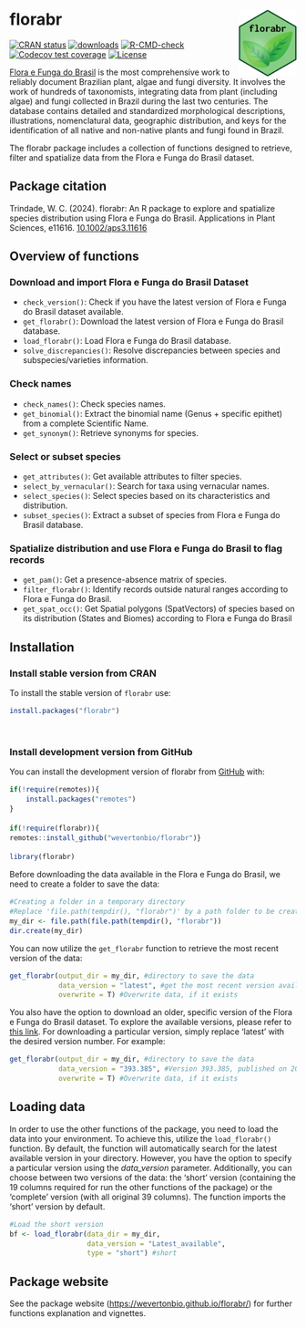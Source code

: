 
<!-- README.md is generated from README.Rmd. Please edit that file -->

# florabr <img src="man/figures/logo.png" align="right" width="20%" height="20%"/>

<!-- badges: start -->

[![CRAN
status](https://www.r-pkg.org/badges/version/florabr)](https://CRAN.R-project.org/package=florabr)
[![downloads](https://cranlogs.r-pkg.org/badges/grand-total/florabr)](https://cranlogs.r-pkg.org:443/badges/grand-total/florabr)
[![R-CMD-check](https://github.com/wevertonbio/florabr/actions/workflows/R-CMD-check.yaml/badge.svg)](https://github.com/wevertonbio/florabr/actions/workflows/R-CMD-check.yaml)
[![Codecov test
coverage](https://codecov.io/gh/wevertonbio/florabr/branch/main/graph/badge.svg)](https://app.codecov.io/gh/wevertonbio/florabr?branch=main)
[![License](https://img.shields.io/badge/license-GPL%20(%3E=%203)-lightgrey.svg?style=flat)](http://www.gnu.org/licenses/gpl-3.0.html)
<!-- badges: end -->

[Flora e Funga do Brasil](https://floradobrasil.jbrj.gov.br/consulta/) is
the most comprehensive work to reliably document Brazilian plant, algae and
fungi diversity. It involves the work of hundreds of taxonomists, integrating
data from plant (including algae) and fungi collected in Brazil during the last
two centuries. The database contains detailed and standardized morphological
descriptions, illustrations, nomenclatural data, geographic distribution, and
keys for the identification of all native and non-native plants and fungi found
in Brazil.

The florabr package includes a collection of functions designed to retrieve,
filter and spatialize data from the Flora e Funga do Brasil dataset.

## Package citation
Trindade, W. C. (2024). florabr: An R package to explore and spatialize species distribution using Flora e Funga do Brasil. Applications in Plant Sciences, e11616. [10.1002/aps3.11616](https://doi.org/10.1002/aps3.11616)

## Overview of functions

### Download and import Flora e Funga do Brasil Dataset

- `check_version()`: Check if you have the latest version of Flora e Funga do
  Brasil dataset available.
- `get_florabr()`: Download the latest version of Flora e Funga do Brasil
  database.
- `load_florabr()`: Load Flora e Funga do Brasil database.
- `solve_discrepancies()`: Resolve discrepancies between species and
  subspecies/varieties information.

### Check names

- `check_names()`: Check species names.
- `get_binomial()`: Extract the binomial name (Genus + specific epithet)
  from a complete Scientific Name.
- `get_synonym()`: Retrieve synonyms for species.

### Select or subset species

- `get_attributes()`: Get available attributes to filter species.
- `select_by_vernacular()`: Search for taxa using vernacular names.
- `select_species()`: Select species based on its characteristics and
  distribution.
- `subset_species()`: Extract a subset of species from Flora e Funga do Brasil
  database.

### Spatialize distribution and use Flora e Funga do Brasil to flag records

- `get_pam()`: Get a presence-absence matrix of species.
- `filter_florabr()`: Identify records outside natural ranges according
  to Flora e Funga do Brasil.
- `get_spat_occ()`: Get Spatial polygons (SpatVectors) of species based
  on its distribution (States and Biomes) according to Flora e Funga do Brasil

## Installation

### Install stable version from CRAN

To install the stable version of `florabr` use:

``` r
install.packages("florabr")
```

<br>

### Install development version from GitHub

You can install the development version of florabr from
[GitHub](https://github.com/wevertonbio/florabr) with:

``` r
if(!require(remotes)){
    install.packages("remotes")
}

if(!require(florabr)){
remotes::install_github("wevertonbio/florabr")}

library(florabr)
```

Before downloading the data available in the Flora e Funga do Brasil, we need to
create a folder to save the data:

``` r
#Creating a folder in a temporary directory
#Replace 'file.path(tempdir(), "florabr")' by a path folder to be create in your computer
my_dir <- file.path(file.path(tempdir(), "florabr"))
dir.create(my_dir)
```

You can now utilize the `get_florabr` function to retrieve the most
recent version of the data:

``` r
get_florabr(output_dir = my_dir, #directory to save the data
            data_version = "latest", #get the most recent version available
            overwrite = T) #Overwrite data, if it exists
```

You also have the option to download an older, specific version of the Flora e
Funga do Brasil dataset. To explore the available versions, please refer to
[this link](https://ipt.jbrj.gov.br/jbrj/resource?r=lista_especies_flora_brasil).
For downloading a particular version, simply replace ‘latest’ with the
desired version number. For example:

``` r
get_florabr(output_dir = my_dir, #directory to save the data
            data_version = "393.385", #Version 393.385, published on 2023-07-21
            overwrite = T) #Overwrite data, if it exists
```

## Loading data

In order to use the other functions of the package, you need to load the
data into your environment. To achieve this, utilize the
`load_florabr()` function. By default, the function will automatically
search for the latest available version in your directory. However, you
have the option to specify a particular version using the *data_version*
parameter. Additionally, you can choose between two versions of the
data: the ‘short’ version (containing the 19 columns required for run
the other functions of the package) or the ‘complete’ version (with all
original 39 columns). The function imports the ‘short’ version by
default.

``` r
#Load the short version
bf <- load_florabr(data_dir = my_dir,
                   data_version = "Latest_available",
                   type = "short") #short
```

## Package website

See the package website (<https://wevertonbio.github.io/florabr/>) for
further functions explanation and vignettes.
